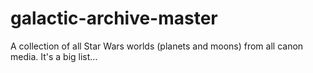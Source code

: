 # galactic-archive-master
A collection of all Star Wars worlds (planets and moons) from all canon media. It's a big list...
